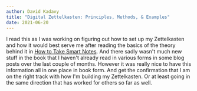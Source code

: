 ```yaml
---
author: David Kadavy
title: "Digital Zettelkasten: Principles, Methods, & Examples"
date: 2021-06-20
---
```


I read this as I was working on figuring out how to set up my Zettelkasten and
how it would best serve me after reading the basics of the theory behind it in
[How to Take Smart Notes](../how-to-take-smart-notes). And there sadly
wasn't much new stuff in the book that I haven't already read in various forms
in some blog posts over the last couple of months. However it was really nice
to have this information all in one place in book form. And get the
confirmation that I am on the right track with how I'm building my
Zettelkasten. Or at least going in the same direction that has worked for
others so far as well.
